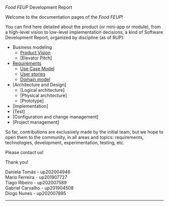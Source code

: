 _Food FEUP_ Development Report

Welcome to the documentation pages of the _Food FEUP_!

You can find here detailed about the product (or mini-app or module), from a high-level vision to low-level implementation decisions, a kind of Software Development Report, organized by discipline (as of RUP): 

* Business modeling 
  * [Product Vision](https://github.com/LEIC-ES-2021-22/2LEIC11T3/blob/main/docs/ProductVision.md)
  * [Elevator Pitch]
* [Requirements](https://github.com/LEIC-ES-2021-22/2LEIC11T3/blob/main/docs/requirements.md)
  * [Use Case Model](https://github.com/LEIC-ES-2021-22/2LEIC11T3/blob/main/docs/requirements.md#Use-case-model)
  * [User stories](https://github.com/LEIC-ES-2021-22/2LEIC11T3/blob/main/docs/requirements.md#User-stories)
  * [Domain model](https://github.com/LEIC-ES-2021-22/2LEIC11T3/blob/main/docs/requirements.md#Domain-model)
* [Architecture and Design]
  * [Logical architecture]
  * [Physical architecture]
  * [Prototype]
* [Implementation]
* [Test]
* [Configuration and change management]
* [Project management]

So far, contributions are exclusively made by the initial team, but we hope to open them to the community, in all areas and topics: requirements, technologies, development, experimentation, testing, etc.

Please contact us! 

Thank you!

Daniela Tomás - up202004946  
Mario Ferreira - up201907727  
Tiago Ribeiro - up202007589  
Gabriel Carvalho - up201904508  
Diogo Nunes - up202007895  
  
---
